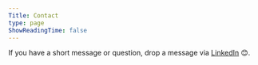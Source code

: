 ```yaml
---
Title: Contact
type: page
ShowReadingTime: false
---
```


If you have a short message or question, drop a message via [LinkedIn](https://www.linkedin.com/in/jesusfj710/) 😊.
